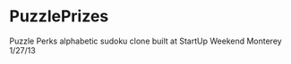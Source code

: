 PuzzlePrizes
============

Puzzle Perks alphabetic sudoku clone built at StartUp Weekend Monterey 1/27/13